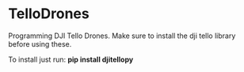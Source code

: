 # TelloDrones
Programming DJI Tello Drones. Make sure to install the dji tello library before using these.

To install just run: **pip install djitellopy**
